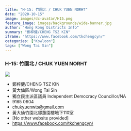 ```yaml
---
title: "H-15: 竹園北 / CHUK YUEN NORHT"
date: "2020-10-15"
image: images/dc-avatar/H15.png
feature_image: images/backgrounds/wide-banner.jpg
author: "Hong Kong Districts Info"
summary: "鄭梓健/CHENG TSZ KIN"
iframe: "https://www.facebook.com/tkchengcyn/"
categories: ["Kowloon"]
tags: ["Wong Tai Sin"]
---
```


### H-15: 竹園北 / CHUK YUEN NORHT  
![](/images/dc-avatar/H15.png)  

 - 鄭梓健/CHENG TSZ KIN  
 - 黃大仙區/Wong Tai Sin  
 - 獨立民主派區議員 Independent Democracy Councillor/NA  
 - 9165 0904  
 - chukyuenwts@gmail.com  
 - 黃大仙竹園北邨蕙園樓地下110室  
 - [No other website provided]  
 - https://www.facebook.com/tkchengcyn/
